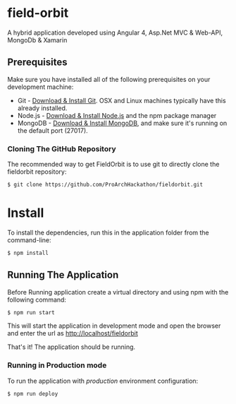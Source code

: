 # field-orbit
A hybrid application developed using Angular 4, Asp.Net MVC & Web-API, MongoDb & Xamarin

## Prerequisites
Make sure you have installed all of the following prerequisites on your development machine:
* Git - [Download & Install Git](https://git-scm.com/downloads). OSX and Linux machines typically have this already installed.
* Node.js - [Download & Install Node.js](https://nodejs.org/en/download/) and the npm package manager
* MongoDB - [Download & Install MongoDB](http://www.mongodb.org/downloads), and make sure it's running on the default port (27017).


### Cloning The GitHub Repository
The recommended way to get FieldOrbit is to use git to directly clone the fieldorbit repository:

```bash
$ git clone https://github.com/ProArchHackathon/fieldorbit.git
```
# Install
To install the dependencies, run this in the application folder from the command-line:

```bash
$ npm install
```
## Running The Application
Before Running application create a virtual directory and using npm with the following command:

```bash
$ npm run start
```
This will start the application in development mode and open the browser and enter the url as [http://localhost/fieldorbit](http://localhost/fieldorbit)

That's it! The application should be running.

### Running in Production mode
To run the application with *production* environment configuration:

```bash
$ npm run deploy
```

